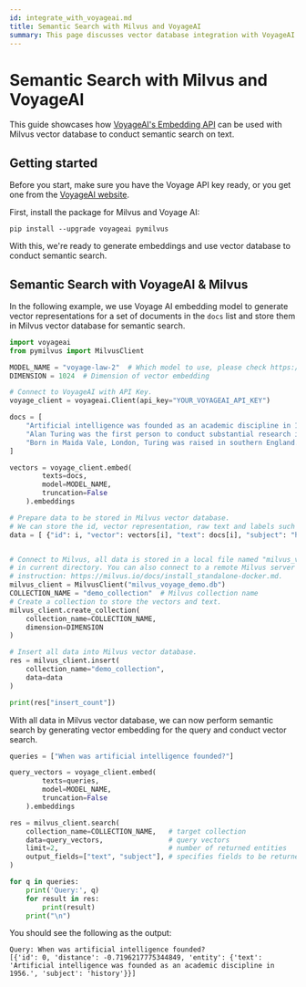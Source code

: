 ```yaml
---
id: integrate_with_voyageai.md
title: Semantic Search with Milvus and VoyageAI
summary: This page discusses vector database integration with VoyageAI's embedding API.
---
```


# Semantic Search with Milvus and VoyageAI

This guide showcases how [VoyageAI's Embedding API](https://docs.voyageai.com/docs/embeddings) can be used with Milvus vector database to conduct semantic search on text.

## Getting started

Before you start, make sure you have the Voyage API key ready, or you get one from the [VoyageAI website](https://dash.voyageai.com/api-keys).

First, install the package for Milvus and Voyage AI:

```shell
pip install --upgrade voyageai pymilvus
```

With this, we're ready to generate embeddings and use vector database
to conduct semantic search.

## Semantic Search with VoyageAI & Milvus
In the following example, we use Voyage AI embedding model to generate vector representations for a set of documents in the `docs` list and store them in Milvus vector database for semantic search.

```python
import voyageai
from pymilvus import MilvusClient

MODEL_NAME = "voyage-law-2"  # Which model to use, please check https://docs.voyageai.com/docs/embeddings for available models
DIMENSION = 1024  # Dimension of vector embedding 

# Connect to VoyageAI with API Key.
voyage_client = voyageai.Client(api_key="YOUR_VOYAGEAI_API_KEY")

docs = [
    "Artificial intelligence was founded as an academic discipline in 1956.",
    "Alan Turing was the first person to conduct substantial research in AI.",
    "Born in Maida Vale, London, Turing was raised in southern England.",
]

vectors = voyage_client.embed(
        texts=docs,
        model=MODEL_NAME,
        truncation=False
    ).embeddings

# Prepare data to be stored in Milvus vector database.
# We can store the id, vector representation, raw text and labels such as "subject" in this case in Milvus.
data = [ {"id": i, "vector": vectors[i], "text": docs[i], "subject": "history"} for i in range(len(docs)) ]


# Connect to Milvus, all data is stored in a local file named "milvus_voyage_demo.db"
# in current directory. You can also connect to a remote Milvus server following this
# instruction: https://milvus.io/docs/install_standalone-docker.md.
milvus_client = MilvusClient("milvus_voyage_demo.db")
COLLECTION_NAME = "demo_collection"  # Milvus collection name
# Create a collection to store the vectors and text. 
milvus_client.create_collection(
    collection_name=COLLECTION_NAME,
    dimension=DIMENSION
)

# Insert all data into Milvus vector database.
res = milvus_client.insert(
    collection_name="demo_collection",
    data=data
)

print(res["insert_count"])
```

With all data in Milvus vector database, we can now perform semantic search by generating vector embedding for the query and conduct vector search.

```python
queries = ["When was artificial intelligence founded?"]

query_vectors = voyage_client.embed(
        texts=queries,
        model=MODEL_NAME,
        truncation=False
    ).embeddings

res = milvus_client.search(
    collection_name=COLLECTION_NAME,   # target collection
    data=query_vectors,                # query vectors
    limit=2,                           # number of returned entities
    output_fields=["text", "subject"], # specifies fields to be returned
)

for q in queries:
    print('Query:', q)
    for result in res:
        print(result)
    print("\n")
```


You should see the following as the output:

```
Query: When was artificial intelligence founded?
[{'id': 0, 'distance': -0.7196217775344849, 'entity': {'text': 'Artificial intelligence was founded as an academic discipline in 1956.', 'subject': 'history'}}]
```
